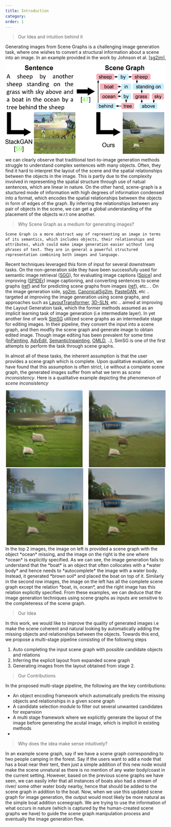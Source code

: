 ```yaml
---
title: Introduction
category:
order: 1
---
```

> Our Idea and intuition behind it

Generating images from Scene Graphs is a challenging image generation task, where one wishes to convert a structural information about a scene into an image. In an example provided in the work by Johnson et al. [[sg2im]](https://arxiv.org/pdf/1804.01622.pdf),  
<center>
<img src="../images/example.png" alt="example" style="width:600px;"/><br>
</center>
we can clearly observe that traditional text-to-image generation methods struggle to understand complex sentences with many objects. Often, they find it hard to interpret the layout of the scene and the spatial relationships between the objects in the image. This is partly due to the complexity involved in representing the spatial structure through use of natual sentences, which are linear in nature. On the other hand, scene-graph is a stuctured mode of information with high degrees of information condensed into a format, which encodes the spatial relationships between the objects in form of edges of the graph. By inferring the relationships between any pair of objects in the scene, we can get a global understanding of the placement of the objects w.r.t one another. 

> Why Scene Graph as a medium for generating images? 

```
Scene Graph is a more abstract way of representing an image in terms of its semantics, which includes objects, their relationships and attributes, which could make image generation easier without long phrases of text. They are in general a powerful structured representation combining both images and language.
```

Recent techniques leveraged this form of input for several downstream tasks. On the non-generation side they have been successfully used for semantic image retrieval ([SGG](https://openaccess.thecvf.com/content_cvpr_2015/papers/Johnson_Image_Retrieval_Using_2015_CVPR_paper.pdf)), for evaluating image captions ([Spice](https://arxiv.org/pdf/1607.08822.pdf)) and improving ([SPIDEr](https://arxiv.org/pdf/1612.00370.pdf)) image captioning, and converting sentences to scene graphs ([ref](https://nlp.stanford.edu/pubs/schuster-krishna-chang-feifei-manning-vl15.pdf)) and for predicting scene graphs from images ([ref](https://arxiv.org/pdf/1701.02426.pdf)), etc.. . On the image generation side, [sg2im](https://arxiv.org/pdf/1804.01622.pdf), [CanonicalSg2im](https://www.ecva.net/papers/eccv_2020/papers_ECCV/papers/123710205.pdf), [PasteGAN](https://proceedings.neurips.cc/paper/2019/file/12b1e42dc0746f22cf361267de07073f-Paper.pdf), etc .. targeted at improving the image generation using scene graphs, and approaches such as [LayoutTransformer](https://openaccess.thecvf.com/content/CVPR2021/papers/Yang_LayoutTransformer_Scene_Layout_Generation_With_Conceptual_and_Spatial_Diversity_CVPR_2021_paper.pdf), [3D-SLN](https://arxiv.org/pdf/2007.11744.pdf), etc .. aimed at improving the Layout Generation task, which the former methods assumed as an implicit learning task of image generation (i.e intermediate layer). In yet another line of work [SimSG](https://arxiv.org/pdf/2004.03677.pdf) utilized scene graphs as an intermediate stage for editing images. In their pipeline, they convert the input into a scene graph, and then modfiy the scene graph and generate image to obtain edited image. Though image editing has been prevalent for some time ([InPainting](https://arxiv.org/pdf/1604.07379.pdf), [AdvEdit](https://arxiv.org/pdf/1806.01911.pdf), [SemanticInpainting](https://arxiv.org/pdf/1607.07539.pdf), [OMLD](https://arxiv.org/pdf/1908.09521.pdf), ..), SimSG is one of the first attempts to perform the task through scene graphs. 

In almost all of these tasks, the inherent assumption is that the user provides a scene graph which is complete. Upon qualitative evaluation, we have found that this assumption is often strict, i.e without a complete scene graph, the generated images suffer from what we term as *scene inconsistency*. Here is a qualitative example depicting the phenomenon of *scene inconsistency*
<center>
<img src="../images/without_ocean.png" alt="example" style="width:240px;"/>
&nbsp;&nbsp;&nbsp;
<img src="../images/with_ocean.png" alt="example" style="width:240px;"/><br>
</center>
<center>
<img src="../images/boat.png" alt="example" style="width:240px;"/>&nbsp;&nbsp;&nbsp;
<img src="../images/boat_on_ocean.png" alt="example" style="width:240px;"/><br>
</center>
In the top 2 images, the image on left is provided a scene graph with the object *ocean* missing, and the image on the right is the one where *ocean* is explicitly specified. As we can see, the image generation fails to understand that the *boat* is an object that often collocates with a *water body* and hence needs to *autocomplete* the image with a water body. Instead, it generated *brown soil* and placed the boat on top of it. Similarly in the second row images, the image on the left has all the complete scene graph except the relation *boat, in, ocean*, and the right image has this relation explicitly specified. From these examples, we can deduce that the image generation techniques using scene graphs as inputs are sensitive to the completeness of the scene graph. 

> Our Idea

In this work, we would like to improve the quality of generated images i.e make the scene coherent and natural looking by automatically adding the missing objects and relationships between the objects. Towards this end, we propose a multi-stage pipeline consisting of the following steps
1. Auto completing the input scene graph with possible candidate objects and relations
2. Inferring the explicit layout from expanded scene graph
3. Generating images from the layout obtained from stage 2. 

> Our Contributions

In the proposed multi-stage pipeline, the following are the key contributions: 
- An object encoding framework which automatically predicts the missing objects and relationships in a given scene graph
- A candidate selection module to filter out several unwanted candidates for expansion
- A multi stage framework where we explicitly generate the layout of the image before generating the acutal image, which is implicit in existing methods 
- 

> Why does the idea make sense intuitively?

In an example scene graph, say if we have a scene graph corresponding to two people camping in the forest. Say if the users want to add a node that has a boat near their tent, then just a simple addition of this new node would make the scene unnatural as there is no mention of any water body/coast in the current setting. However, based on the previous scene graphs we have seen, we can easily infer that all instances of boats also had a stream of river/ some other water body nearby, hence that should be added to the scene graph in addition to the boat. Now, when we use this updated scene graph for image generation, the output would most likely be more natural as the simple boat addition scenegraph. We are trying to use the information of what occurs in nature (which is captured by the human-created scene graphs we have) to guide the scene graph manipulation process and eventually the image generation flow. 


